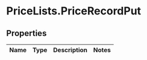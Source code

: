 # PriceLists.PriceRecordPut

## Properties
Name | Type | Description | Notes
------------ | ------------- | ------------- | -------------
